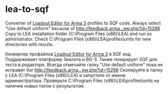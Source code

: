 lea-to-sqf
==========

Converter of [Loadout Editor for Arma 3](http://www.armaholic.com/page.php?id=23852) profiles to SQF code.
Always select "Use default uniform" because of http://feedback.arma...ew.php?id=15298
Copy to LEA installation folder (C:\Program Files (x86)\LEA) and run as administrator. Check C:\Program Files (x86)\LEA\profiles\units for new directories with results.

Конвертер профайлов [Loadout Editor for Arma 3](http://www.armaholic.com/page.php?id=23852) в SQF код. Поддерживает платформу Зеалота и BG-3. Также генерирует SQF для теста в редакторе.
Всегда отмечайте галку "Use default uniform" пока не исправят баг http://feedback.arma...ew.php?id=15298
Скопируйте в папку с LEA (C:\Program Files (x86)\LEA) и запустите от имени администратора. Проверьте C:\Program Files (x86)\LEA\profiles\units на наличие новых папок с результатом.